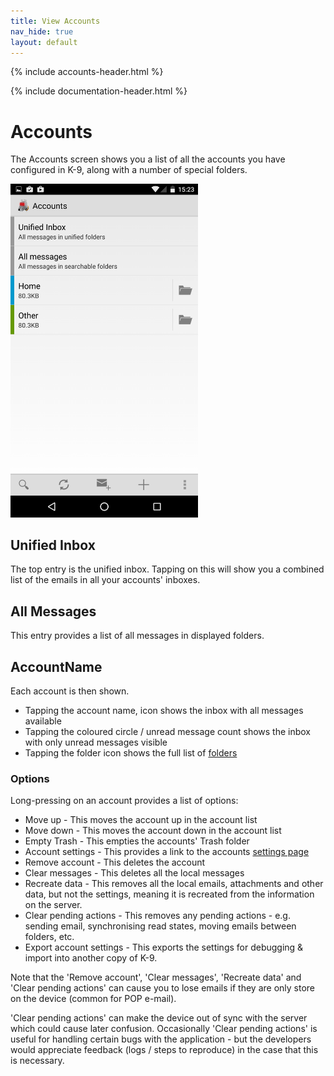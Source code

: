 ```yaml
---
title: View Accounts
nav_hide: true 
layout: default
---
```


{% include accounts-header.html %}

{% include documentation-header.html %}

# Accounts

The Accounts screen shows you a list of all the accounts you have configured in K-9, along with a number of special folders.

<img src="/assets/img/accounts_list.png" alt="Accounts List" width="300" />

## Unified Inbox

The top entry is the unified inbox. Tapping on this will show you a combined list of the emails in all your accounts' inboxes.

## All Messages

This entry provides a list of all messages in displayed folders.

## **AccountName**

Each account is then shown.

* Tapping the account name, icon shows the inbox with all messages available
* Tapping the coloured circle  / unread message count shows the inbox with only unread messages visible
* Tapping the folder icon shows the full list of [folders](/documentation/folders.html)

### Options

Long-pressing on an account provides a list of options:

* Move up - This moves the account up in the account list
* Move down - This moves the account down in the account list
* Empty Trash - This empties the accounts' Trash folder
* Account settings - This provides a link to the accounts [settings page](/documentation/settings/account.html)
* Remove account - This deletes the account
* Clear messages - This deletes all the local messages
* Recreate data - This removes all the local emails, attachments and other data, but not the settings, meaning it is recreated from the information on the server.
* Clear pending actions - This removes any pending actions - e.g. sending email, synchronising read states, moving emails between folders, etc.
* Export account settings - This exports the settings for debugging & import into another copy of K-9.

Note that the 'Remove account', 'Clear messages', 'Recreate data' and 'Clear pending actions' 
can cause you to lose emails if they are only store on the device (common for POP e-mail). 

'Clear pending actions' can make the device out of sync with the server which could cause later confusion. 
Occasionally 'Clear pending actions' is useful for handling certain bugs with the application - 
but the developers would appreciate feedback (logs / steps to reproduce) in the case that this is necessary.
